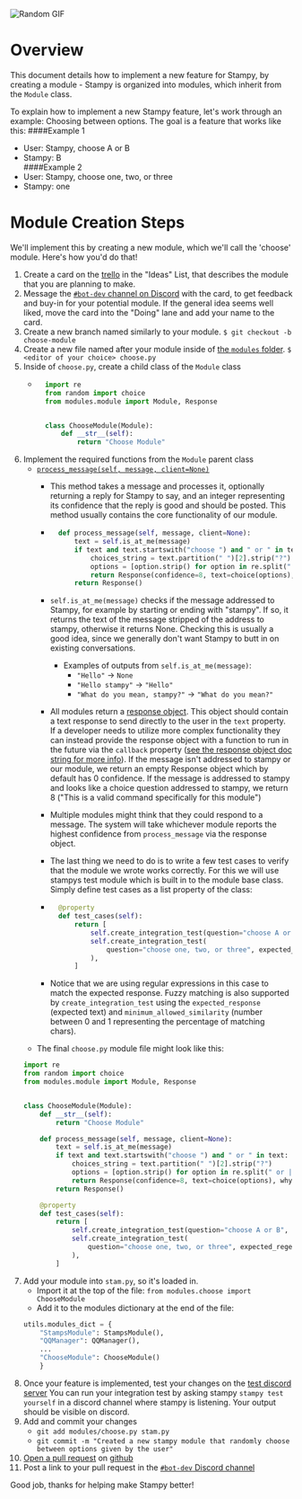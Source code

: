 ![Random GIF](https://media.giphy.com/media/ZVik7pBtu9dNS/giphy.gif)
# Overview

This document details how to implement a new feature for Stampy, by creating a module - Stampy is organized into modules, which inherit from the `Module` class.

To explain how to implement a new Stampy feature, let's work through an example: Choosing between options. The goal is a feature that works like this:
####Example 1
- User: Stampy, choose A or B 
- Stampy: B  
####Example 2
- User: Stampy, choose one, two, or three  
- Stampy: one  

# Module Creation Steps
We'll implement this by creating a new module, which we'll call the 'choose' module. Here's how you'd do that!

1. Create a card on the [trello](https://trello.com/b/LBmYgkes/stampy) in the "Ideas" List, that describes the module that you are planning to make.
1. Message the [`#bot-dev` channel on Discord](https://discord.com/channels/677546901339504640/758062805810282526) with the card, to get feedback and buy-in for your potential module. If the general idea seems well liked, move the card into the "Doing" lane and add your name to the card.
1. Create a new branch named similarly to your module. `$ git checkout -b choose-module`
1. Create a new file named after your module inside of [the `modules` folder](https://github.com/robertskmiles/stampy/tree/master/modules). `$ <editor of your choice> choose.py`
1. Inside of `choose.py`, create a child class of the `Module` class
    - ```python
        import re
        from random import choice
        from modules.module import Module, Response


        class ChooseModule(Module):
            def __str__(self):
                return "Choose Module"
        ```
1. Implement the required functions from the `Module` parent class
    - [`process_message(self, message, client=None)`](https://github.com/robertskmiles/stampy/blob/master/modules/module.py#L95)
        - This method takes a message and processes it, optionally returning a reply for Stampy to say, and an integer representing its confidence that the reply is good and should be posted. This method usually contains the core functionality of our module.
        - ```python
            def process_message(self, message, client=None):
                text = self.is_at_me(message)
                if text and text.startswith("choose ") and " or " in text:
                    choices_string = text.partition(" ")[2].strip("?")
                    options = [option.strip() for option in re.split(" or |,", choices_string) if option.strip()]
                    return Response(confidence=8, text=choice(options), why="I was asked to make a choice")
                return Response()
            ```
        - `self.is_at_me(message)` checks if the message addressed to Stampy, for example by starting or ending with "stampy". If so, it returns the text of the message stripped of the address to stampy, otherwise it returns None. Checking this is usually a good idea, since we generally don't want Stampy to butt in on existing conversations.
            - Examples of outputs from `self.is_at_me(message)`:
              -  `"Hello"` -> `None`
              -  `"Hello stampy"` -> `"Hello"`
              -  `"What do you mean, stampy?"` -> `"What do you mean?"`
        - All modules return a [response object](https://github.com/robertskmiles/stampy/blob/master/modules/module.py#L95). This object should contain a text response to send directly to the user in the `text` property. If a developer needs to utilize more complex functionality they can instead provide the response object with a function to run in the future via the `callback` property ([see the response object doc string for more info](https://github.com/robertskmiles/stampy/blob/master/modules/module.py#L95)). If the message isn't addressed to stampy or our module, we return an empty Response object which by default has 0 confidence. If the message is addressed to stampy and looks like a choice question addressed to stampy, we return 8 ("This is a valid command specifically for this module")
        - Multiple modules might think that they could respond to a message. The system will take whichever module reports the highest confidence from `process_message` via the response object.
        - The last thing we need to do is to write a few test cases to verify that the module we wrote works correctly. For this we will use stampys test module which is built in to the module base class. Simply define test cases as a list property of the class:
        
        - ```python
            @property
            def test_cases(self):
                return [
                    self.create_integration_test(question="choose A or B", expected_regex=r"(^A$)|(^B$)"),
                    self.create_integration_test(
                        question="choose one, two, or three", expected_regex=r"(^one$)|(^two$)|(^three$)"
                    ),
                ]
            ```
        - Notice that we are using regular expressions in this case to match the expected response. Fuzzy matching is also supported by `create_integration_test` using the `expected_response` (expected text) and `minimum_allowed_similarity` (number between 0 and 1 representing the percentage of matching chars).
    - The final `choose.py` module file might look like this:
    ```python
    import re
    from random import choice
    from modules.module import Module, Response
    
    
    class ChooseModule(Module):
        def __str__(self):
            return "Choose Module"
    
        def process_message(self, message, client=None):
            text = self.is_at_me(message)
            if text and text.startswith("choose ") and " or " in text:
                choices_string = text.partition(" ")[2].strip("?")
                options = [option.strip() for option in re.split(" or |,", choices_string) if option.strip()]
                return Response(confidence=8, text=choice(options), why="I was asked to make a choice")
            return Response()
    
        @property
        def test_cases(self):
            return [
                self.create_integration_test(question="choose A or B", expected_regex=r"(^A$)|(^B$)"),
                self.create_integration_test(
                    question="choose one, two, or three", expected_regex=r"(^one$)|(^two$)|(^three$)"
                ),
            ]
    ```
1. Add your module into `stam.py`, so it's loaded in.
    - Import it at the top of the file: `from modules.choose import ChooseModule`
    - Add it to the modules dictionary at the end of the file:
    ```python
    utils.modules_dict = {
        "StampsModule": StampsModule(),
        "QQManager": QQManager(),
        ...
        "ChooseModule": ChooseModule()
        }
    ```
1. Once your feature is implemented, test your changes on the [test discord server](https://discord.com/channels/783123903382814720/783123903382814723) You can run your integration test by asking stampy `stampy test yourself` in a discord channel where stampy is listening. Your output should be visible on discord.
1. Add and commit your changes
    - `git add modules/choose.py stam.py`
    - `git commit -m "Created a new stampy module that randomly choose between options given by the user"`
1. [Open a pull request](https://docs.github.com/en/github/collaborating-with-issues-and-pull-requests/creating-a-pull-request) on [github](https://github.com/robertskmiles/stampy/pulls)
1. Post a link to your pull request in the [`#bot-dev` Discord channel](https://discord.com/channels/677546901339504640/758062805810282526)

Good job, thanks for helping make Stampy better!
